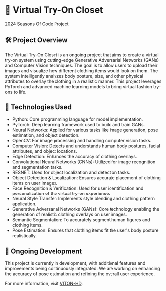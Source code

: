 
# 👚 Virtual Try-On Closet
2024 Seasons Of Code Project

## 🛠 Project Overview
The Virtual Try-On Closet is an ongoing project that aims to create a virtual try-on system using cutting-edge Generative Adversarial Networks (GANs) and Computer Vision techniques. The goal is to allow users to upload their images and visualize how different clothing items would look on them. The system intelligently analyzes body posture, size, and other physical attributes to overlay the clothing in a realistic manner. This project leverages PyTorch and advanced machine learning models to bring virtual fashion try-ons to life.

## 🔧 Technologies Used
- Python: Core programming language for model implementation.
- PyTorch: Deep learning framework used to build and train GANs.
- Neural Networks: Applied for various tasks like image generation, pose estimation, and object detection.
- OpenCV: For image processing and handling computer vision tasks.
- Computer Vision: Detects and understands human body postures, facial attributes, and object locations.
- Edge Detection: Enhances the accuracy of clothing overlays.
- Convolutional Neural Networks (CNNs): Utilized for image recognition and segmentation tasks.
- RESNET: Used for object localization and detection tasks.
- Object Detection & Localization: Ensures accurate placement of clothing items on user images.
- Face Recognition & Verification: Used for user identification and personalization of the virtual try-on experience.
- Neural Style Transfer: Implements style blending and clothing pattern application.
- Generative Adversarial Networks (GANs): Core technology enabling the generation of realistic clothing overlays on user images.
- Semantic Segmentation: To accurately segment human figures and clothing items.
- Pose Estimation: Ensures that clothing items fit the user's body posture realistically.
## 🚧 Ongoing Development
This project is currently in development, with additional features and improvements being continuously integrated. We are working on enhancing the accuracy of pose estimation and refining the overall user experience.

For more information, visit [VITON-HD](https://github.com/shadow2496/VITON-HD).
